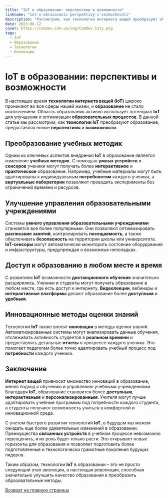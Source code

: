 ```yaml
---
title: "IoT в образовании: перспективы и возможности"
linkname: "iot-v-obrazovanii-perspektivy-i-vozmozhnosti"
description: "Рассмотрим, как технологии интернета вещей преобразуют образовательный процесс, предоставляя новые перспективы и возможности."
date: 2023-08-12
cover: https://comdev.com.ua/img/ComDev.11ty.png
tags:
  - IoT
  - Образование
  - Технологии
  - Инновации
---
```


# IoT в образовании: перспективы и возможности

В настоящее время **технологии интернета вещей (IoT)** широко проникают во все сферы нашей жизни, и **образование** не стало исключением. Область образования активно использует потенциал **IoT** для улучшения и оптимизации **образовательных процессов**. В данной статье мы рассмотрим, как **технологии IoT** преобразуют образование, предоставляя новые **перспективы** и **возможности**.

## Преобразование учебных методик

Одним из ключевых аспектов внедрения **IoT** в образование является изменение **учебных методик**. С помощью **умных устройств** и **сенсоров** ученики могут получать более **интерактивное** и **практическое** образование. Например, учебные материалы могут быть адаптированы к индивидуальным **потребностям** каждого ученика, а **виртуальные лаборатории** позволяют проводить эксперименты без ограничений времени и ресурсов.

## Улучшение управления образовательными учреждениями

Системы **умного управления образовательными учреждениями** становятся все более популярными. Они позволяют оптимизировать **расписание занятий**, контролировать **посещаемость**, а также обеспечивать **безопасность** на территории школы или университета. **IoT-сенсоры** могут автоматически мониторить состояние оборудования и инфраструктуры, предупреждая о возможных неполадках.

## Доступ к образованию в любом месте и время

С развитием **IoT** возможности **дистанционного обучения** значительно расширились. Ученики и студенты могут получать образование в любом месте, где есть доступ к интернету. **Видеолекции**, вебинары и **интерактивные платформы** делают образование более **доступным** и **удобным**.

## Инновационные методы оценки знаний

Технологии **IoT** также вносят **инновации** в методы оценки знаний. Автоматизированные системы могут анализировать данные обучения, отслеживать активность студентов в **реальном времени** и предоставлять детальные **отчеты** о прогрессе каждого ученика. Это помогает педагогам более точно адаптировать учебный процесс под **потребности** каждого ученика.

## Заключение

**Интернет вещей** привносит множество инноваций в образование, меняя подход к обучению и управлению учебными учреждениями. Благодаря **IoT**, образование становится более **доступным**, **интерактивным** и **персонализированным**. Учителя могут лучше адаптировать учебные программы под потребности каждого студента, а студенты получают возможность учиться в комфортной и инновационной среде.

С учетом быстрого развития технологий **IoT**, в будущем мы можем ожидать еще более удивительных изменений в образовании. Преимущества **связанных устройств** в учебном процессе невозможно переоценить, и их роль будет только расти. Это открывает новые горизонты для образования и позволяет подготовить более подготовленные и технологически грамотные поколения будущих лидеров.

Таким образом, технологии **IoT** в образовании – это не просто следующий этап эволюции, а настоящая революция, способная значительно улучшить качество образования и преобразить образовательные методы.

[Возврат на главную страницу](/)